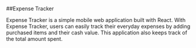 ##Expense Tracker

Expense Tracker is a simple mobile web application built with React. With Expense Tracker, users can easily track their everyday expenses by adding purchased items and their cash value. This application also keeps track of the total amount spent.